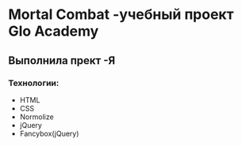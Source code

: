 # Mortal Combat -учебный проект Glo Academy
## Выполнила прект -Я
### Технологии:
- HTML
- CSS
- Normolize
- jQuery
- Fancybox(jQuery)
